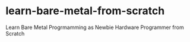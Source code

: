 # learn-bare-metal-from-scratch
Learn Bare Metal Progrmamming as Newbie Hardware Programmer from Scratch

